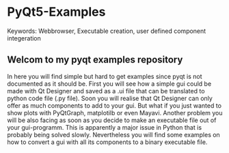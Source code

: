 # PyQt5-Examples
Keywords: Webbrowser, Executable creation, user defined component integeration
## Welcom to my pyqt examples repository
In here you will find simple but hard to get examples since pyqt is not documented as it should be.
First you will see how a simple gui could be made with Qt Designer and saved as a .ui file that can be translated to python code file (.py file).
Soon you will realise that Qt Designer can only offer as much components to add to your gui. But what if you just wanted to show plots with PyQtGraph, matplotilb or even Mayavi.
Another problem you will be also facing as soon as you decide to make an executable file out of your gui-programm.
This is apparently a major issue in Python that is probably being solved slowly. Nevertheless you will find some examples on how to convert a gui with all its components to a binary executable file.

